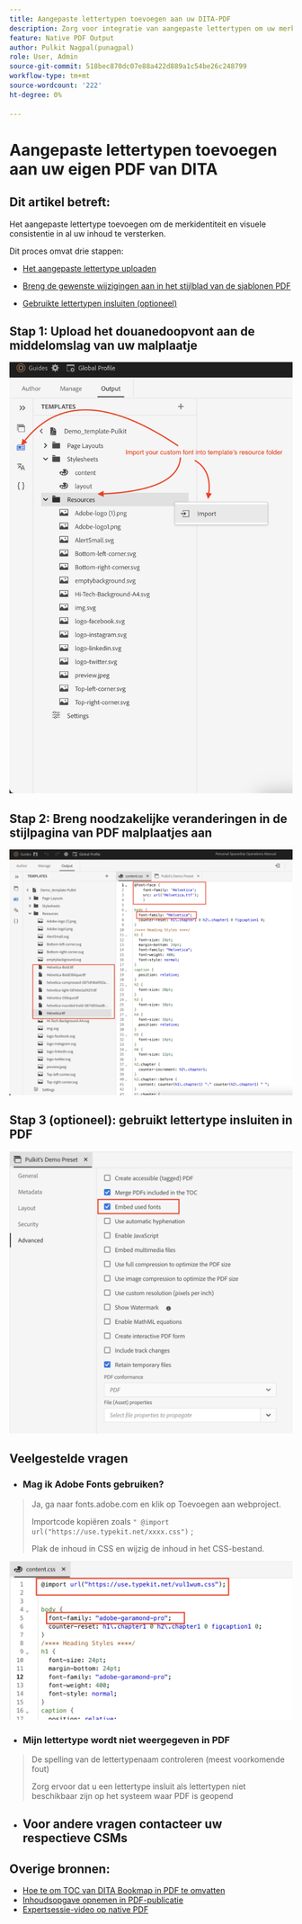 ```yaml
---
title: Aangepaste lettertypen toevoegen aan uw DITA-PDF
description: Zorg voor integratie van aangepaste lettertypen om uw merkidentiteit en visuele consistentie in al uw inhoud in Native DITA-PDF te versterken.
feature: Native PDF Output
author: Pulkit Nagpal(punagpal)
role: User, Admin
source-git-commit: 518bec870dc07e88a422d889a1c54be26c248799
workflow-type: tm+mt
source-wordcount: '222'
ht-degree: 0%

---
```


# Aangepaste lettertypen toevoegen aan uw eigen PDF van DITA

## Dit artikel betreft:

Het aangepaste lettertype toevoegen om de merkidentiteit en visuele consistentie in al uw inhoud te versterken.

Dit proces omvat drie stappen:

- [Het aangepaste lettertype uploaden](#step-1--upload-the-custom-font-to-the-resource-folder-of-your-template)
- [Breng de gewenste wijzigingen aan in het stijlblad van de sjablonen PDF](#step-2--make-necessary-changes-in-pdf-templatess-stylesheet)

- [Gebruikte lettertypen insluiten (optioneel)](#step-3-optional--embed-used-font-in-pdf)

## Stap 1: Upload het douanedoopvont aan de middelomslag van uw malplaatje

![ Aangepaste upload en import van lettertypen ](../assets/publishing/custom-font1.png)

## Stap 2: Breng noodzakelijke veranderingen in de stijlpagina van PDF malplaatjes aan

![ Gezicht van de doopvont in PDF stylesheet ](../assets/publishing/custom-font2.png)

## Stap 3 (optioneel): gebruikt lettertype insluiten in PDF

![ De doopvont van de Douane die in PDF DITA inbedt ](../assets/publishing/custom-font3.png)

## Veelgestelde vragen

- ### Mag ik Adobe Fonts gebruiken?

> Ja, ga naar fonts.adobe.com en klik op Toevoegen aan webproject.
> 
> Importcode kopiëren zoals `" @import url("https://use.typekit.net/xxxx.css")` ;
>
> Plak de inhoud in CSS en wijzig de inhoud in het CSS-bestand.

![ het doopvont van de Adobe van het gebruik in PDF DITA ](../assets/publishing/custom-font4.png)


- ### Mijn lettertype wordt niet weergegeven in PDF

> De spelling van de lettertypenaam controleren (meest voorkomende fout)
>
> Zorg ervoor dat u een lettertype insluit als lettertypen niet beschikbaar zijn op het systeem waar PDF is geopend

- ## Voor andere vragen contacteer uw respectieve CSMs


## Overige bronnen:

- [Hoe te om TOC van DITA Bookmap in PDF te omvatten](./how-to-include-bookmap-toc-in-pdf-publishing.md)
- [Inhoudsopgave opnemen in PDF-publicatie](./how-to-include-bookmap-toc-in-pdf-publishing.md)
- [Expertsessie-video op native PDF](../../expert-sessions/native-pdf-publishing-eamples-part1-june2023.md)